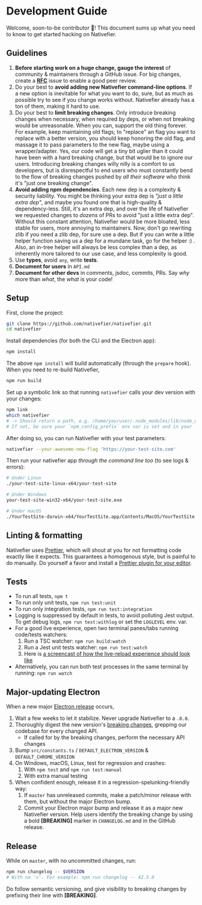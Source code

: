 # Development Guide

Welcome, soon-to-be contributor 🙂! This document sums up what you
need to know to get started hacking on Nativefier.

## Guidelines

1. **Before starting work on a huge change, gauge the interest**
   of community & maintainers through a GitHub issue.
   For big changes, create a **[RFC](https://en.wikipedia.org/wiki/Request_for_Comments)**
   issue to enable a good peer review.
2. Do your best to **avoid adding new Nativefier command-line options**.
   If a new option is inevitable for what you want to do, sure,
   but as much as possible try to see if you change works without.
   Nativefier already has a ton of them, making it hard to use.
3. Do your best to **limit breaking changes**.
   Only introduce breaking changes when necessary, when required by deps, or when
   not breaking would be unreasonable. When you can, support the old thing forever.
   For example, keep maintaining old flags; to "replace" an flag you want to replace
   with a better version, you should keep honoring the old flag, and massage it
   to pass parameters to the new flag, maybe using a wrapper/adapter.
   Yes, our code will get a tiny bit uglier than it could have been with a hard
   breaking change, but that would be to ignore our users.
   Introducing breaking changes willy nilly is a comfort to us developers, but is
   disrespectful to end users who must constantly bend to the flow of breaking changes
   pushed by _all their software_ who think it's "just one breaking change".
4. **Avoid adding npm dependencies**. Each new dep is a complexity & security liability.
   You might be thinking your extra dep is _"just a little extra dep"_, and maybe
   you found one that is high-quality & dependency-less. Still, it's an extra dep,
   and over the life of Nativefier we requested changes to *dozens* of PRs to avoid
   "just a little extra dep". Without this constant attention, Nativefier would be
   more bloated, less stable for users, more annoying to maintainers. Now, don't go
   rewriting zlib if you need a zlib dep, for sure use a dep. But if you can write a
   little helper function saving us a dep for a mundane task, go for the helper :) .
   Also, an in-tree helper will always be less complex than a dep, as inherently
   more tailored to our use case, and less complexity is good.
5. Use **types**, avoid `any`, write **tests**.
6. **Document for users** in `API.md`
7. **Document for other devs** in comments, jsdoc, commits, PRs.
   Say _why_ more than _what_, the _what_ is your code!

## Setup

First, clone the project:

```bash
git clone https://github.com/nativefier/nativefier.git
cd nativefier
```

Install dependencies (for both the CLI and the Electron app):

```bash
npm install
```

The above `npm install` will build automatically (through the `prepare` hook).
When you need to re-build Nativefier,

```bash
npm run build
```

Set up a symbolic link so that running `nativefier` calls your dev version with your changes:

```bash
npm link
which nativefier
# -> Should return a path, e.g. /home/youruser/.node_modules/lib/node_modules/nativefier
# If not, be sure your `npm_config_prefix` env var is set and in your `PATH`
```

After doing so, you can run Nativefier with your test parameters:

```bash
nativefier --your-awesome-new-flag 'https://your-test-site.com'
```

Then run your nativefier app _through the command line too_ (to see logs & errors):

```bash
# Under Linux
./your-test-site-linux-x64/your-test-site

# Under Windows
your-test-site-win32-x64/your-test-site.exe

# Under macOS
./YourTestSite-darwin-x64/YourTestSite.app/Contents/MacOS/YourTestSite --verbose
```

## Linting & formatting

Nativefier uses [Prettier](https://prettier.io/), which will shout at you for
not formatting code exactly like it expects. This guarantees a homogenous style,
but is painful to do manually. Do yourself a favor and install a
[Prettier plugin for your editor](https://prettier.io/docs/en/editors.html).

## Tests

- To run all tests, `npm t`
- To run only unit tests, `npm run test:unit`
- To run only integration tests, `npm run test:integration`
- Logging is suppressed by default in tests, to avoid polluting Jest output.
  To get debug logs, `npm run test:withlog` or set the `LOGLEVEL` env. var.
- For a good live experience, open two terminal panes/tabs running code/tests watchers:
  1. Run a TSC watcher: `npm run build:watch`
  2. Run a Jest unit tests watcher: `npm run test:watch`
  3. Here is [a screencast of how the live-reload experience should look like](https://user-images.githubusercontent.com/522085/120407694-abdf3f00-c31b-11eb-9ab5-a531a929adb9.mp4)
- Alternatively, you can run both test processes in the same terminal by running: `npm run watch`

## Major-updating Electron

When a new major [Electron release](https://github.com/electron/electron/releases) occurs,

1. Wait a few weeks to let it stabilize. Never upgrade Nativefier to a `.0.0`.
2. Thoroughly digest the new version's [breaking changes](https://www.electronjs.org/docs/breaking-changes),
   grepping our codebase for every changed API.
    - If called for by the breaking changes, perform the necessary API changes
3. Bump `src/constants.ts` / `DEFAULT_ELECTRON_VERSION` & `DEFAULT_CHROME_VERSION`
4. On Windows, macOS, Linux, test for regression and crashes:
    1. With `npm test` and `npm run test:manual`
    2. With extra manual testing
5. When confident enough, release it in a regression-spelunking-friendly way:
    1. If `master` has unreleased commits, make a patch/minor release with them, but without the major Electron bump.
    2. Commit your Electron major bump and release it as a major new Nativefier version. Help users identify the breaking change by using a bold **[BREAKING]** marker in `CHANGELOG.md` and in the GitHub release.

## Release

While on `master`, with no uncommitted changes, run:

```bash
npm run changelog -- $VERSION
# With no 'v'. For example: npm run changelog -- 42.5.0
```

Do follow semantic versioning, and give visibility to breaking changes by prefixing their line with **[BREAKING]**.